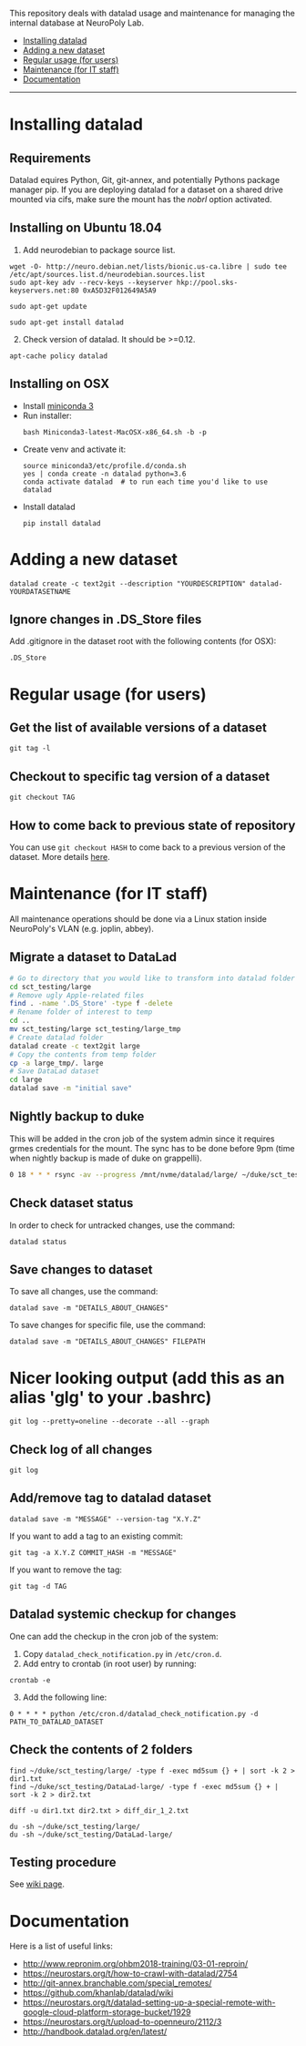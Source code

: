 This repository deals with datalad usage and maintenance for managing the internal database at NeuroPoly Lab.

- [Installing datalad](#installing-datalad)
- [Adding a new dataset](#adding-a-new-dataset)
- [Regular usage (for users)](#regular-usage-for-users)
- [Maintenance (for IT staff)](#maintenance-for-it-staff)
- [Documentation](#documentation)
---------------------------------------------

# Installing datalad

## Requirements

Datalad equires Python, Git, git-annex, and potentially Pythons package manager pip.
If you are deploying datalad for a dataset on a shared drive mounted via cifs, make sure the mount has the *nobrl* option activated.

## Installing on Ubuntu 18.04

1. Add neurodebian to package source list.
```
wget -O- http://neuro.debian.net/lists/bionic.us-ca.libre | sudo tee /etc/apt/sources.list.d/neurodebian.sources.list
sudo apt-key adv --recv-keys --keyserver hkp://pool.sks-keyservers.net:80 0xA5D32F012649A5A9

sudo apt-get update

sudo apt-get install datalad
```
2. Check version of datalad. It should be >=0.12. 
```
apt-cache policy datalad
```

## Installing on OSX

- Install [miniconda 3](https://docs.conda.io/en/latest/miniconda.html#macosx-installers)
- Run installer:
  ```
  bash Miniconda3-latest-MacOSX-x86_64.sh -b -p
  ```
- Create venv and activate it:
  ```
  source miniconda3/etc/profile.d/conda.sh
  yes | conda create -n datalad python=3.6
  conda activate datalad  # to run each time you'd like to use datalad
  ```
- Install datalad
  ```
  pip install datalad
  ```
  
# Adding a new dataset

```
datalad create -c text2git --description "YOURDESCRIPTION" datalad-YOURDATASETNAME
```

## Ignore changes in .DS_Store files

Add .gitignore in the dataset root with the following contents (for OSX):

```
.DS_Store
```

# Regular usage (for users)

## Get the list of available versions of a dataset
```
git tag -l
```

## Checkout to specific tag version of a dataset
```
git checkout TAG
```

## How to come back to previous state of repository

You can use `git checkout HASH` to come back to a previous version of the dataset. More details [here](http://handbook.datalad.org/en/latest/basics/101-137-history.html#viewing-previous-versions-of-files-and-datasets).

# Maintenance (for IT staff)
All maintenance operations should be done via a Linux station inside NeuroPoly's VLAN (e.g. joplin, abbey).
## Migrate a dataset to DataLad

```bash
# Go to directory that you would like to transform into datalad folder
cd sct_testing/large
# Remove ugly Apple-related files
find . -name '.DS_Store' -type f -delete
# Rename folder of interest to temp
cd ..
mv sct_testing/large sct_testing/large_tmp
# Create datalad folder
datalad create -c text2git large
# Copy the contents from temp folder
cp -a large_tmp/. large
# Save DataLad dataset
cd large
datalad save -m "initial save"
```

## Nightly backup to duke
This will be added in the cron job of the system admin since it requires grmes credentials for the mount.
The sync has to be done before 9pm (time when nightly backup is made of duke on grappelli).

```bash
0 18 * * * rsync -av --progress /mnt/nvme/datalad/large/ ~/duke/sct_testing/large/
```

## Check dataset status

In order to check for untracked changes, use the command: 

```
datalad status
```

## Save changes to dataset

To save all changes, use the command:

```
datalad save -m "DETAILS_ABOUT_CHANGES"
```

To save changes for specific file, use the command:

```
datalad save -m "DETAILS_ABOUT_CHANGES" FILEPATH
```

# Nicer looking output (add this as an alias 'glg' to your .bashrc)
```
git log --pretty=oneline --decorate --all --graph
```


## Check log of all changes
```
git log

```

## Add/remove tag to datalad dataset
```
datalad save -m "MESSAGE" --version-tag "X.Y.Z" 
```

If you want to add a tag to an existing commit:
```
git tag -a X.Y.Z COMMIT_HASH -m "MESSAGE"
```

If you want to remove the tag:
```
git tag -d TAG
```

## Datalad systemic checkup for changes

One can add the checkup in the cron job of the system:
1. Copy `datalad_check_notification.py` in `/etc/cron.d`.
2. Add entry to crontab (in root user) by running:
```
crontab -e
```
3. Add the following line:
```
0 * * * * python /etc/cron.d/datalad_check_notification.py -d PATH_TO_DATALAD_DATASET
```

## Check the contents of 2 folders
```
find ~/duke/sct_testing/large/ -type f -exec md5sum {} + | sort -k 2 > dir1.txt
find ~/duke/sct_testing/DataLad-large/ -type f -exec md5sum {} + | sort -k 2 > dir2.txt

diff -u dir1.txt dir2.txt > diff_dir_1_2.txt

du -sh ~/duke/sct_testing/large/
du -sh ~/duke/sct_testing/DataLad-large/
```

## Testing procedure

See [wiki page](https://github.com/neuropoly/datalad/wiki/testing-datalad).

# Documentation

Here is a list of useful links:
- http://www.repronim.org/ohbm2018-training/03-01-reproin/
- https://neurostars.org/t/how-to-crawl-with-datalad/2754
- http://git-annex.branchable.com/special_remotes/
- https://github.com/khanlab/datalad/wiki
- https://neurostars.org/t/datalad-setting-up-a-special-remote-with-google-cloud-platform-storage-bucket/1929
- https://neurostars.org/t/upload-to-openneuro/2112/3
- http://handbook.datalad.org/en/latest/
